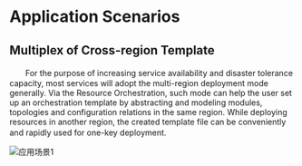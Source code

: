 # Application Scenarios

## Multiplex of Cross-region Template

　　For the purpose of increasing service availability and disaster tolerance capacity, most services will adopt the multi-region deployment mode generally. Via the Resource Orchestration, such mode can help the user set up an orchestration template by abstracting and modeling modules, topologies and configuration relations in the same region. While deploying resources in another region, the created template file can be conveniently and rapidly used for one-key deployment.　　

![应用场景1](https://raw.githubusercontent.com/jdcloudcom/cn/edit/image/Resource-Orchestration/%E5%BA%94%E7%94%A8%E5%9C%BA%E6%99%AF2.png)
